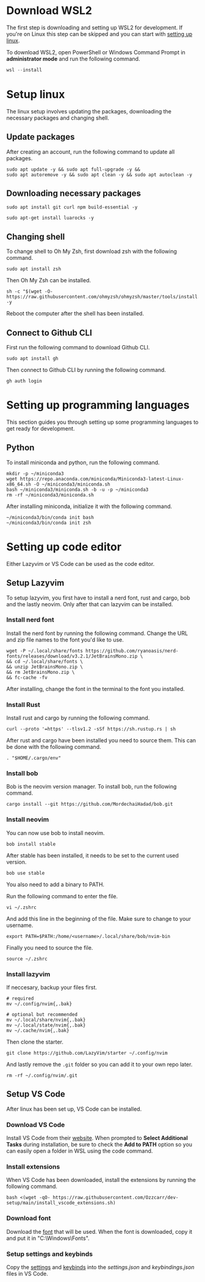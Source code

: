 # Download WSL2
The first step is downloading and setting up WSL2 for development. If you're on Linux this step can be skipped and you can start with [setting up linux](#setup-linux).

To download WSL2, open PowerShell or Windows Command Prompt in **administrator mode** and run the following command.
```powershell
wsl --install
```

# Setup linux
The linux setup involves updating the packages, downloading the necessary packages and changing shell.
## Update packages
After creating an account, run the following command to update all packages.
```shell
sudo apt update -y && sudo apt full-upgrade -y &&
sudo apt autoremove -y && sudo apt clean -y && sudo apt autoclean -y
```
## Downloading necessary packages
```shell
sudo apt install git curl npm build-essential -y
```
```shell
sudo apt-get install luarocks -y
```
## Changing shell
To change shell to Oh My Zsh, first download zsh with the following command.
```shell
sudo apt install zsh
```
Then Oh My Zsh can be installed.
```shell
sh -c "$(wget -O- https://raw.githubusercontent.com/ohmyzsh/ohmyzsh/master/tools/install.sh)" -y
```
Reboot the computer after the shell has been installed.
## Connect to Github CLI
First run the following command to download Github CLI.
```shell
sudo apt install gh
```
Then connect to Github CLI by running the following command.
```shell
gh auth login
```

# Setting up programming languages
This section guides you through setting up some programming languages to get ready for development.
## Python
To install miniconda and python, run the following command.
```shell
mkdir -p ~/miniconda3
wget https://repo.anaconda.com/miniconda/Miniconda3-latest-Linux-x86_64.sh -O ~/miniconda3/miniconda.sh
bash ~/miniconda3/miniconda.sh -b -u -p ~/miniconda3
rm -rf ~/miniconda3/miniconda.sh
```
After installing miniconda, initialize it with the following command.
```shell
~/miniconda3/bin/conda init bash
~/miniconda3/bin/conda init zsh
```

# Setting up code editor
Either Lazyvim or VS Code can be used as the code editor.
## Setup Lazyvim
To setup lazyvim, you first have to install a nerd font, rust and cargo, bob and the lastly neovim. Only after that can lazyvim can be installed.
### Install nerd font
Install the nerd font by running the following command. Change the URL and zip file names to the font you'd like to use.
```shell
wget -P ~/.local/share/fonts https://github.com/ryanoasis/nerd-fonts/releases/download/v3.2.1/JetBrainsMono.zip \
&& cd ~/.local/share/fonts \
&& unzip JetBrainsMono.zip \
&& rm JetBrainsMono.zip \
&& fc-cache -fv
```
After installing, change the font in the terminal to the font you installed.
### Install Rust
Install rust and cargo by running the following command.
```shell
curl --proto '=https' --tlsv1.2 -sSf https://sh.rustup.rs | sh
```
After rust and cargo have been installed you need to source them. This can be done with the following command.
```shell
. "$HOME/.cargo/env"
```
### Install bob
Bob is the neovim version manager. To install bob, run the following command.
```shell
cargo install --git https://github.com/MordechaiHadad/bob.git
```
### Install neovim
You can now use bob to install neovim.
```shell
bob install stable
```
After stable has been installed, it needs to be set to the current used version.
```shell
bob use stable
```
You also need to add a binary to PATH.

Run the following command to enter the file.
```shell
vi ~/.zshrc
```
And add this line in the beginning of the file. Make sure to change <username> to your username.
```shell
export PATH=$PATH:/home/<username>/.local/share/bob/nvim-bin
```
Finally you need to source the file.
```shell
source ~/.zshrc
```
### Install lazyvim
If neccesary, backup your files first.
```shell
# required
mv ~/.config/nvim{,.bak}

# optional but recommended
mv ~/.local/share/nvim{,.bak}
mv ~/.local/state/nvim{,.bak}
mv ~/.cache/nvim{,.bak}
```
Then clone the starter.
```shell
git clone https://github.com/LazyVim/starter ~/.config/nvim
```
And lastly remove the `.git` folder so you can add it to your own repo later.
```shell
rm -rf ~/.config/nvim/.git
```
## Setup VS Code
After linux has been set up, VS Code can be installed.
### Download VS Code
Install VS Code from their [website](https://vscode.download.prss.microsoft.com/dbazure/download/stable/f1e16e1e6214d7c44d078b1f0607b2388f29d729/VSCodeUserSetup-x64-1.91.1.exe).
When prompted to **Select Additional Tasks** during installation, be sure to check the **Add to PATH** option so you can easily open a folder in WSL using the code command.
### Install extensions
When VS Code has been downloaded, install the extensions by running the following command.
```shell
bash <(wget -qO- https://raw.githubusercontent.com/Ozzcarr/dev-setup/main/install_vscode_extensions.sh)
```
### Download font
Download the [font](https://raw.githubusercontent.com/Ozzcarr/dev-setup/main/MonaspaceArgonVarVF%5Bwght%2Cwdth%2Cslnt%5D.ttf) that will be used.
When the font is downloaded, copy it and put it in "C:\Windows\Fonts".
### Setup settings and keybinds
Copy the [settings](https://github.com/Ozzcarr/dev-setup/blob/main/settings.json) and [keybinds](https://github.com/Ozzcarr/dev-setup/blob/main/keybindings.json) into the *settings.json* and *keybindings.json* files in VS Code.

